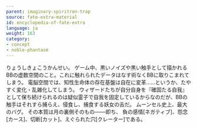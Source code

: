 ```yaml
---
parent: imaginary-spiritron-trap
source: fate-extra-material
id: encyclopedia-of-fate-extra
language: ja
weight: 163
category:
- concept
- noble-phantasm
---
```


りょうしきょこうかんせい。
ゲーム中、黒いノイズや黒い触手として描かれるBBの虚数空間のこと。これに触れられたデータはなす術なくBBに取りこまれてしまう。
電脳空間では、知性生命体の存在基盤は自在に変革……というか、たやすく変化・乱雑化してしまう。
ウィザードたちが自分自身を『確固たる自我』として保ち続けられるのは疑似霊子で自我を固定しているからなのだが、BBの触手はそれすら捕らえ、侵食し、捕食する妖女の舌だ。
ムーンセル史上、最大のバグ。
その本質は月の裏側そのもの───即ち、
負の感情[ネガティブ]、怨念[カース]、切断[カット]、えぐられた穴[クレーター]である。
